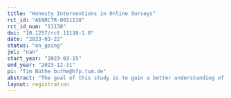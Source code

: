 ```yaml
---
title: "Honesty Interventions in Online Surveys"
rct_id: "AEARCTR-0011138"
rct_id_num: "11138"
doi: "10.1257/rct.11138-1.0"
date: "2023-03-22"
status: "on_going"
jel: "nan"
start_year: "2023-03-15"
end_year: "2023-12-31"
pi: "Tim Büthe buthe@hfp.tum.de"
abstract: "The goal of this study is to gain a better understanding of the extent to which (and possibly the conditions under which) low-cost honesty interventions can be used to address dishonesty and shirking among survey participants in online surveys."
layout: registration
---
```


